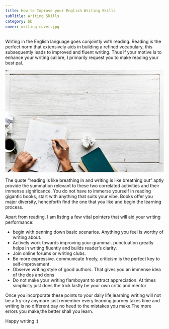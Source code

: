 ```yaml
---
title: How to Improve your English Writing Skills
subTitle: Writing Skills
category: bb
cover: writing-cover.jpg
---
```




Writing in the English language goes conjointly with reading. Reading is the perfect norm that extensively aids in building a refined vocabulary, this subsequently leads to improved and fluent writing. Thus if your motive is to enhance your writing calibre, I primarily request you to make reading your best pal.

![Writing](./writing-cover.jpg)

The quote “reading is like breathing in and writing is like breathing out” aptly provide the summation relevant to these two correlated activities and their immense significance. You do not have to immerse yourself in reading gigantic books, start with anything that suits your vibe. Books offer you major diversity, henceforth find the one that you like and begin the learning process.

Apart from reading, I am listing a few vital pointers that will aid your writing performance:

* begin with penning down basic scenarios. Anything you feel is worthy of writing about.
* Actively work towards improving your grammar. punctuation greatly helps in writing fluently and builds reader’s clarity.
* Join online forums or writing clubs.
* Be more expressive. communicate freely, criticism is the perfect key to self-improvement.
* Observe writing style of good authors. That gives you an immense idea of the dos and dons
* Do not make your writing flamboyant to attract appreciation. At times simplicity just does the trick
lastly be your own critic and mentor

Once you incorporate these points to your daily life,learning writing will not be a fry-cry anymore.just remember every learning journey takes time and writing is no different.pay no heed to the mistakes you make.The more errors you make,the better shall you learn.

Happy writing :)
